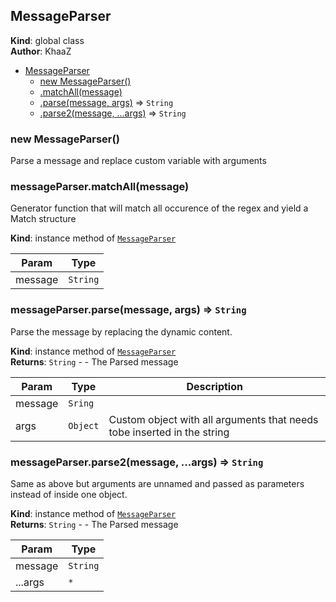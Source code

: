 <a name="MessageParser"></a>

## MessageParser
**Kind**: global class  
**Author**: KhaaZ  

* [MessageParser](#MessageParser)
    * [new MessageParser()](#new_MessageParser_new)
    * [.matchAll(message)](#MessageParser+matchAll)
    * [.parse(message, args)](#MessageParser+parse) ⇒ <code>String</code>
    * [.parse2(message, ...args)](#MessageParser+parse2) ⇒ <code>String</code>

<a name="new_MessageParser_new"></a>

### new MessageParser()
Parse a message and replace custom variable with arguments

<a name="MessageParser+matchAll"></a>

### messageParser.matchAll(message)
Generator function that will match all occurence of the regex and yield a Match structure

**Kind**: instance method of [<code>MessageParser</code>](#MessageParser)  

| Param | Type |
| --- | --- |
| message | <code>String</code> | 

<a name="MessageParser+parse"></a>

### messageParser.parse(message, args) ⇒ <code>String</code>
Parse the message by replacing the dynamic content.

**Kind**: instance method of [<code>MessageParser</code>](#MessageParser)  
**Returns**: <code>String</code> - - The Parsed message  

| Param | Type | Description |
| --- | --- | --- |
| message | <code>Sring</code> |  |
| args | <code>Object</code> | Custom object with all arguments that needs tobe inserted in the string |

<a name="MessageParser+parse2"></a>

### messageParser.parse2(message, ...args) ⇒ <code>String</code>
Same as above but arguments are unnamed and passed as parameters instead of inside one object.

**Kind**: instance method of [<code>MessageParser</code>](#MessageParser)  
**Returns**: <code>String</code> - - The Parsed message  

| Param | Type |
| --- | --- |
| message | <code>String</code> | 
| ...args | <code>\*</code> | 

